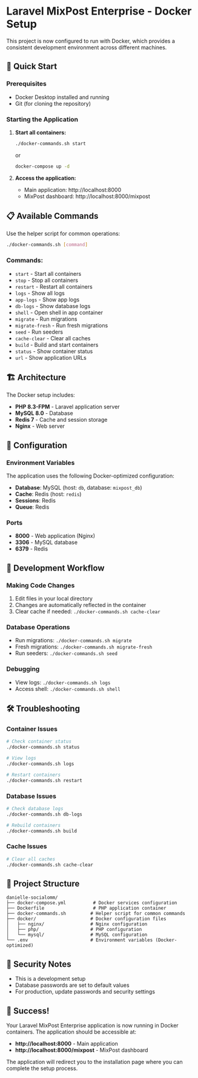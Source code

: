 # Laravel MixPost Enterprise - Docker Setup

This project is now configured to run with Docker, which provides a consistent development environment across different machines.

## 🐳 Quick Start

### Prerequisites
- Docker Desktop installed and running
- Git (for cloning the repository)

### Starting the Application

1. **Start all containers:**
   ```bash
   ./docker-commands.sh start
   ```
   or
   ```bash
   docker-compose up -d
   ```

2. **Access the application:**
   - Main application: http://localhost:8000
   - MixPost dashboard: http://localhost:8000/mixpost

## 📋 Available Commands

Use the helper script for common operations:

```bash
./docker-commands.sh [command]
```

### Commands:
- `start` - Start all containers
- `stop` - Stop all containers  
- `restart` - Restart all containers
- `logs` - Show all logs
- `app-logs` - Show app logs
- `db-logs` - Show database logs
- `shell` - Open shell in app container
- `migrate` - Run migrations
- `migrate-fresh` - Run fresh migrations
- `seed` - Run seeders
- `cache-clear` - Clear all caches
- `build` - Build and start containers
- `status` - Show container status
- `url` - Show application URLs

## 🏗️ Architecture

The Docker setup includes:

- **PHP 8.3-FPM** - Laravel application server
- **MySQL 8.0** - Database
- **Redis 7** - Cache and session storage
- **Nginx** - Web server

## 🔧 Configuration

### Environment Variables
The application uses the following Docker-optimized configuration:

- **Database**: MySQL (host: `db`, database: `mixpost_db`)
- **Cache**: Redis (host: `redis`)
- **Sessions**: Redis
- **Queue**: Redis

### Ports
- **8000** - Web application (Nginx)
- **3306** - MySQL database
- **6379** - Redis

## 🚀 Development Workflow

### Making Code Changes
1. Edit files in your local directory
2. Changes are automatically reflected in the container
3. Clear cache if needed: `./docker-commands.sh cache-clear`

### Database Operations
- Run migrations: `./docker-commands.sh migrate`
- Fresh migrations: `./docker-commands.sh migrate-fresh`
- Run seeders: `./docker-commands.sh seed`

### Debugging
- View logs: `./docker-commands.sh logs`
- Access shell: `./docker-commands.sh shell`

## 🛠️ Troubleshooting

### Container Issues
```bash
# Check container status
./docker-commands.sh status

# View logs
./docker-commands.sh logs

# Restart containers
./docker-commands.sh restart
```

### Database Issues
```bash
# Check database logs
./docker-commands.sh db-logs

# Rebuild containers
./docker-commands.sh build
```

### Cache Issues
```bash
# Clear all caches
./docker-commands.sh cache-clear
```

## 📁 Project Structure

```
danielle-socialomm/
├── docker-compose.yml          # Docker services configuration
├── Dockerfile                  # PHP application container
├── docker-commands.sh         # Helper script for common commands
├── docker/                    # Docker configuration files
│   ├── nginx/                 # Nginx configuration
│   ├── php/                   # PHP configuration
│   └── mysql/                 # MySQL configuration
└── .env                       # Environment variables (Docker-optimized)
```

## 🔐 Security Notes

- This is a development setup
- Database passwords are set to default values
- For production, update passwords and security settings

## 🎉 Success!

Your Laravel MixPost Enterprise application is now running in Docker containers. The application should be accessible at:

- **http://localhost:8000** - Main application
- **http://localhost:8000/mixpost** - MixPost dashboard

The application will redirect you to the installation page where you can complete the setup process. 